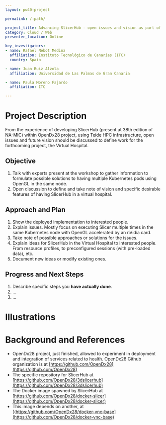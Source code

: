 ```yaml
---
layout: pw40-project

permalink: /:path/

project_title: Advancing SlicerHub - open issues and vision as part of a virtual hospital
category: Cloud / Web
presenter_location: Online

key_investigators:
- name: Rafael Nebot Medina
  affiliation: Instituto Tecnológico de Canarias (ITC)
  country: Spain

- name: Juan Ruiz Alzola
  affiliation: Universidad de Las Palmas de Gran Canaria

- name: Paula Moreno Fajardo
  affiliation: ITC

---
```


# Project Description

From the experience of developing SlicerHub (present at 38th edition of NA-MIC) within OpenDx28 project, using Teide HPC infrastructure, open issues and future vision should be discussed to
define work for the forthcoming project, the Virtual Hospital.

## Objective

<!-- Describe here WHAT you would like to achieve (what you will have as end result). -->

1. Talk with experts present at the workshop to gather information to formulate possible solutions to having multiple Kubernetes pods using OpenGL in the same node.
2. Open discussion to define and take note of vision and specific desirable features of having SlicerHub in a virtual hospital.

## Approach and Plan

<!-- Describe here HOW you would like to achieve the objectives stated above. -->

1. Show the deployed implementation to interested people.
2. Explain issues. Mostly focus on executing Slicer multiple times in the same Kubernetes node with OpenGL accelerated by an nVidia card.
3. Take note of possible approaches or solutions for the issues.
4. Explain ideas for SlicerHub in the Virtual Hospital to interested people. From resource profiles, to preconfigured sessions (with pre-loaded data), etc.
5. Document new ideas or modify existing ones.

## Progress and Next Steps

<!-- Update this section as you make progress, describing of what you have ACTUALLY DONE.
     If there are specific steps that you could not complete then you can describe them here, too. -->

1. Describe specific steps you **have actually done**.
1. ...
1. ...

# Illustrations

<!-- Add pictures and links to videos that demonstrate what has been accomplished.
![Description of picture](Example2.jpg)
![Some more images](Example2.jpg)
-->

# Background and References

- OpenDx28 project, just finished, allowed to experiment in deployment and integration of services related to health. OpenDx28 Github organization is at [https://github.com/OpenDx28](https://github.com/OpenDx28)
- The specific repository for SlicerHub at [https://github.com/OpenDx28/3dslicerhub](https://github.com/OpenDx28/3dslicerhub)
- The Docker image spawned by SlicerHub at [https://github.com/OpenDx28/docker-slicer](https://github.com/OpenDx28/docker-slicer)
- This image depends on another, at [(https://github.com/OpenDx28/docker-vnc-base](https://github.com/OpenDx28/docker-vnc-base)
